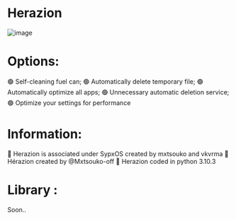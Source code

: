 # Herazion

![image](https://github.com/Mxtsouko-off/Herazion/assets/99751673/17c1a15b-c6c1-4712-aae9-c41a37845469)

# Options:
  🟢 Self-cleaning fuel can;
  🟢 Automatically delete temporary file;
  🟢 Automatically optimize all apps;
  🟢 Unnecessary automatic deletion service;
  🟢 Optimize your settings for performance

# Information:
  📣 Herazion is associated under SypxOS created by mxtsouko and vkvrma
  📑 Hérazion created by @Mxtsouko-off
  📑 Herazion coded in python 3.10.3

# Library :
Soon..
